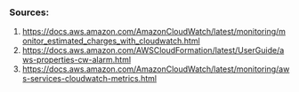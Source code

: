 ### Sources:
1. https://docs.aws.amazon.com/AmazonCloudWatch/latest/monitoring/monitor_estimated_charges_with_cloudwatch.html
2. https://docs.aws.amazon.com/AWSCloudFormation/latest/UserGuide/aws-properties-cw-alarm.html
3. https://docs.aws.amazon.com/AmazonCloudWatch/latest/monitoring/aws-services-cloudwatch-metrics.html

